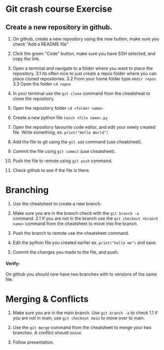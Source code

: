 # Git crash course Exercise


## Create a new repository in github.

1. On github, create a new repository using the new button, make sure you check "Add a README file"
2. Click the green "Code" button, make sure you have SSH selected, and copy the link.

3. Open a terminal and navigate to a folder where you want to place the repository.
	 3.1 Its often nice to just create a repos folder where you can place cloned repositories.
	 3.2 From your home folder type ``` mkdir repos ```
	 3.3 Open the folder ``` cd repos ```

4. In your terminal use the ``git clone`` command from the cheatsheat to clone the repository.
5. Open the repository folder ``cd <folder name>``
6. Create a new python file ``touch <file name>.py``
7. Open the repository favourite code editor, and edit your newly created file. Write something, ex. `` print("Hello World") ``
8. Add the file to git using the ``git add`` command (use cheatsheet).
9. Commit the file using ``git commit`` (use cheatsheet).
9. Push the file to remote using ``git push`` command.
11. Check github to see if the file is there.


# Branching

1.  Use the cheatsheet to create a new branch.
2. Make sure you are in the branch check with the ``git branch -a`` command.
	2.1 If you are not in the branch use the ``git checkout <branch name>`` command from the cheatsheet to move into the branch.

3. Push the branch to remote use the cheatsheet command.
4. Edit the python file you created earlier ex. ``print("hello me")``  and save.
5. Commit the changes you made to the file, and push. 

#### Verify:
On github you should now have two branches with to versions of the same file. 

# Merging & Conflicts
1. Make sure you are in the main branch. Use ``git branch -a`` to check
	1.1 If you are not in main, use ``git checkout main`` to move over to main.

2. Use the ``git merge`` command from the cheatsheet to merge your two branches. A conflict should occur.
3. Follow presentation.



